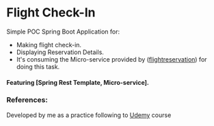 ﻿# Flight Check-In

Simple POC Spring Boot Application for:

* Making flight check-in.
* Displaying Reservation Details.
* It's consuming the Micro-service provided by ([flightreservation](https://github.com/ahmadmazen/flightreservation)) for doing this task.


#### Featuring [Spring Rest Template, Micro-service].  

### References:
Developed by me as a practice following to [Udemy](https://www.udemy.com/end-to-end-java-project-development-using-spring-boot/) course  